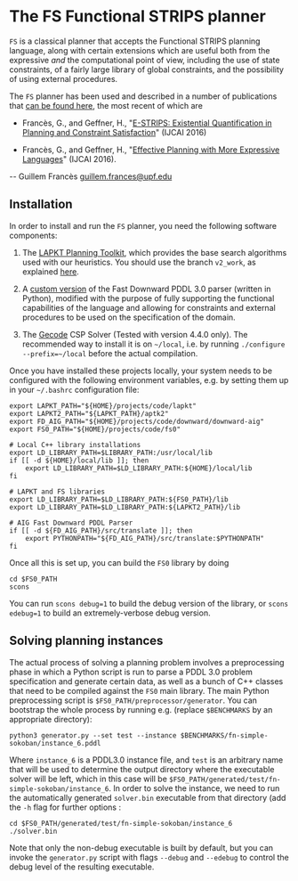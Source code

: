 
The FS Functional STRIPS planner
=================================

`FS` is a classical planner that accepts the Functional STRIPS planning language, along with certain extensions
which are useful both from the expressive _and_ the computational point of view, including the use of
state constraints, of a fairly large library of global constraints, and the possibility of using external procedures.

The `FS` planner has been used and described in a number of publications that [can be found here](http://gfrances.github.io/pubs/),
the most recent of which are 

* Francès, G., and Geffner, H.,
"[E-STRIPS: Existential Quantification in Planning and Constraint Satisfaction](http://gfrances.github.io/pubs/2016-ijcai-existential-quantification-planning-csp/)" (IJCAI 2016)

* Francès, G., and Geffner, H.,
"[Effective Planning with More Expressive Languages](http://gfrances.github.io/pubs/2016-ijcai-effective-planning-more-expressive-languages/)" (IJCAI 2016).



-- Guillem Francès <guillem.frances@upf.edu>

Installation
--------------
In order to install and run the `FS` planner, you need the following software components:

1. The [LAPKT Planning Toolkit](http://lapkt.org/), which provides the base search algorithms used with our heuristics.
You should use the branch `v2_work`, as explained [here](https://github.com/miquelramirez/LAPKT-public/blob/v2-work/aptk2/README.md).

1. A [custom version](https://bitbucket.org/gfrances/downward-aig) of the Fast Downward PDDL 3.0 parser (written in Python), modified with the purpose of fully supporting the functional capabilities of the language and allowing for constraints and external procedures to be used on the specification of the domain.

1. The [Gecode](http://www.gecode.org/) CSP Solver (Tested with version 4.4.0 only). The recommended way to install it is on `~/local`, i.e. by running `./configure --prefix=~/local` before the actual compilation.

<!-- 1. The Clingo ASP Solver, from [Potassco](http://potassco.sourceforge.net/), the Potsdam Answer Set Solving Collection. Clingo seems to require at least `gcc` > 4.8; in order to build the C++ library you need to run `scons libclingo`. -->


Once you have installed these projects locally, your system needs to be configured with the following environment variables,
e.g. by setting them up in your  `~/.bashrc` configuration file:


```shell
export LAPKT_PATH="${HOME}/projects/code/lapkt"
export LAPKT2_PATH="${LAPKT_PATH}/aptk2"
export FD_AIG_PATH="${HOME}/projects/code/downward/downward-aig"
export FS0_PATH="${HOME}/projects/code/fs0"

# Local C++ library installations
export LD_LIBRARY_PATH=$LIBRARY_PATH:/usr/local/lib
if [[ -d ${HOME}/local/lib ]]; then
	export LD_LIBRARY_PATH=$LD_LIBRARY_PATH:${HOME}/local/lib
fi

# LAPKT and FS libraries
export LD_LIBRARY_PATH=$LD_LIBRARY_PATH:${FS0_PATH}/lib
export LD_LIBRARY_PATH=$LD_LIBRARY_PATH:${LAPKT2_PATH}/lib

# AIG Fast Downward PDDL Parser
if [[ -d ${FD_AIG_PATH}/src/translate ]]; then
	export PYTHONPATH="${FD_AIG_PATH}/src/translate:$PYTHONPATH"
fi

```

Once all this is set up, you can build the `FS0` library by doing

```shell
cd $FS0_PATH
scons
```

You can run `scons debug=1` to build the debug version of the library, or `scons edebug=1` to build an extremely-verbose debug version.


Solving planning instances
----------------------------------

The actual process of solving a planning problem involves a preprocessing phase in which a Python script is run to parse a PDDL 3.0 problem specification and generate certain data, as well as a bunch of C++ classes that need to be compiled against the `FS0` main library. The main Python preprocessing script is `$FS0_PATH/preprocessor/generator`.
You can bootstrap the whole process by running e.g. (replace `$BENCHMARKS` by an appropriate directory):

```shell
python3 generator.py --set test --instance $BENCHMARKS/fn-simple-sokoban/instance_6.pddl
```

Where `instance_6` is a PDDL3.0 instance file, and 
`test` is an arbitrary name that will be used to determine the output directory where the executable solver will be left, which in this case will be
`$FS0_PATH/generated/test/fn-simple-sokoban/instance_6`.
In order to solve the instance, we need to run the automatically generated `solver.bin` executable from that directory (add the `-h` flag for further options :

```shell
cd $FS0_PATH/generated/test/fn-simple-sokoban/instance_6
./solver.bin
```

Note that only the non-debug executable is built by default, but you can invoke the `generator.py` script with flags `--debug` and `--edebug` to control the debug level
of the resulting executable.


